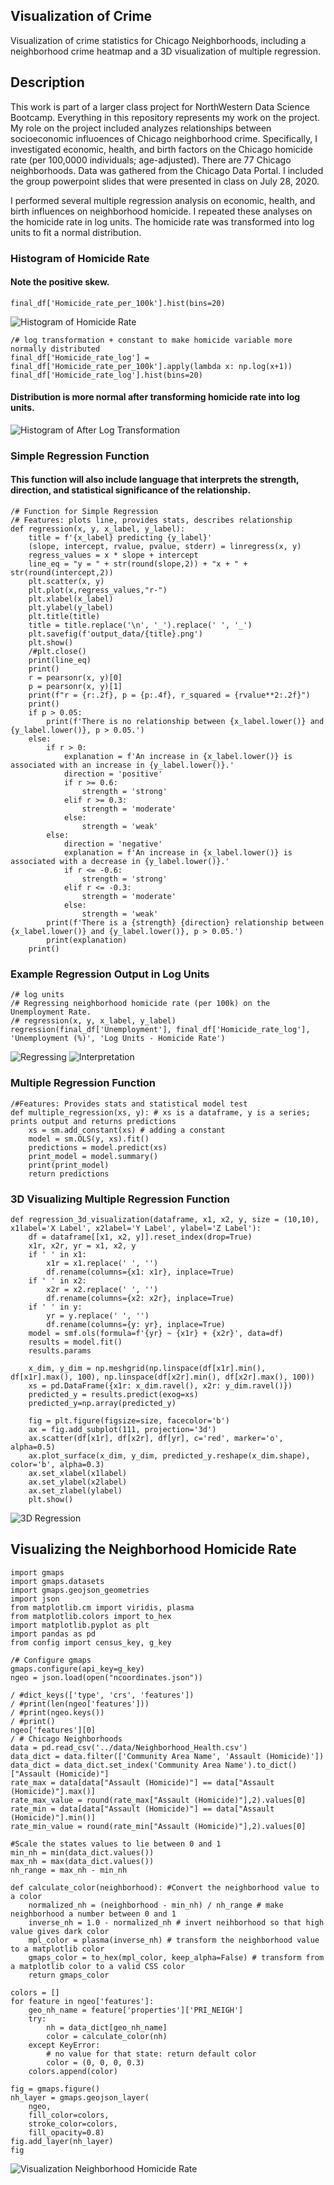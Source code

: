 ## Visualization of Crime
Visualization of crime statistics for Chicago Neighborhoods, including a neighborhood crime heatmap and a 3D visualization of multiple regression.

## Description
This work is part of a larger class project for NorthWestern Data Science Bootcamp. Everything in this repository represents my work on the project. My role on the project included analyzes relationships between socioeconomic influoences of Chicago neighborhood crime. Specifically, I investigated economic, health, and birth factors on the Chicago homicide rate (per 100,0000 individuals; age-adjusted). There are 77 Chicago neighborhoods. Data was gathered from the Chicago Data Portal. I included the group powerpoint slides that were presented in class on July 28, 2020.

I performed several multiple regression analysis on economic, health, and birth influences on neighborhood homicide. I repeated these analyses on the homicide rate in log units. The homicide rate was transformed into log units to fit a normal distribution.



### Histogram of Homicide Rate
#### Note the positive skew.
    final_df['Homicide_rate_per_100k'].hist(bins=20)
![Histogram of Homicide Rate](</Images/Homicide Rate - Histogram (Positive Skew).png>)

    /# log transformation + constant to make homicide variable more normally distributed
    final_df['Homicide_rate_log'] = final_df['Homicide_rate_per_100k'].apply(lambda x: np.log(x+1))
    final_df['Homicide_rate_log'].hist(bins=20)

#### Distribution is more normal after transforming homicide rate into log units.
![Histogram of After Log Transformation](</Images/Homicide Rate - Histogram (Log Units).png>)


### Simple Regression Function
#### This function will also include language that interprets the strength, direction, and statistical significance of the relationship.
    /# Function for Simple Regression
    /# Features: plots line, provides stats, describes relationship
    def regression(x, y, x_label, y_label):
        title = f'{x_label} predicting {y_label}'
        (slope, intercept, rvalue, pvalue, stderr) = linregress(x, y)
        regress_values = x * slope + intercept
        line_eq = "y = " + str(round(slope,2)) + "x + " + str(round(intercept,2))
        plt.scatter(x, y)
        plt.plot(x,regress_values,"r-")
        plt.xlabel(x_label)
        plt.ylabel(y_label)
        plt.title(title)
        title = title.replace('\n', '_').replace(' ', '_')
        plt.savefig(f'output_data/{title}.png')
        plt.show()
        /#plt.close()
        print(line_eq)
        print()
        r = pearsonr(x, y)[0]
        p = pearsonr(x, y)[1]
        print(f"r = {r:.2f}, p = {p:.4f}, r_squared = {rvalue**2:.2f}")
        print()
        if p > 0.05:
            print(f'There is no relationship between {x_label.lower()} and {y_label.lower()}, p > 0.05.')
        else:
            if r > 0:
                explanation = f'An increase in {x_label.lower()} is associated with an increase in {y_label.lower()}.'
                direction = 'positive'
                if r >= 0.6:
                    strength = 'strong'
                elif r >= 0.3:
                    strength = 'moderate'
                else:
                    strength = 'weak'
            else:
                direction = 'negative'
                explanation = f'An increase in {x_label.lower()} is associated with a decrease in {y_label.lower()}.'
                if r <= -0.6:
                    strength = 'strong'
                elif r <= -0.3:
                    strength = 'moderate'
                else:
                    strength = 'weak'       
            print(f'There is a {strength} {direction} relationship between {x_label.lower()} and {y_label.lower()}, p > 0.05.')
            print(explanation)
        print()

### Example Regression Output in Log Units
    /# log units
    /# Regressing neighborhood homicide rate (per 100k) on the Unemployment Rate.
    /# regression(x, y, x_label, y_label)
    regression(final_df['Unemployment'], final_df['Homicide_rate_log'], 'Unemployment (%)', 'Log Units - Homicide Rate')
    
![Regressing](</Images/Unemployment_(%)_predicting_Log_Units_Homicide_Rate.png>)
![Interpretation](</Images/Example Intepretation.PNG>)



### Multiple Regression Function
    /#Features: Provides stats and statistical model test
    def multiple_regression(xs, y): # xs is a dataframe, y is a series; prints output and returns predictions
        xs = sm.add_constant(xs) # adding a constant
        model = sm.OLS(y, xs).fit()
        predictions = model.predict(xs) 
        print_model = model.summary()
        print(print_model)
        return predictions

### 3D Visualizing Multiple Regression Function
    def regression_3d_visualization(dataframe, x1, x2, y, size = (10,10), x1label='X Label', x2label='Y Label', ylabel='Z Label'):
        df = dataframe[[x1, x2, y]].reset_index(drop=True)
        x1r, x2r, yr = x1, x2, y
        if ' ' in x1:
            x1r = x1.replace(' ', '')
            df.rename(columns={x1: x1r}, inplace=True)
        if ' ' in x2:
            x2r = x2.replace(' ', '')
            df.rename(columns={x2: x2r}, inplace=True)
        if ' ' in y:
            yr = y.replace(' ', '')
            df.rename(columns={y: yr}, inplace=True)
        model = smf.ols(formula=f'{yr} ~ {x1r} + {x2r}', data=df)
        results = model.fit()
        results.params

        x_dim, y_dim = np.meshgrid(np.linspace(df[x1r].min(), df[x1r].max(), 100), np.linspace(df[x2r].min(), df[x2r].max(), 100))
        xs = pd.DataFrame({x1r: x_dim.ravel(), x2r: y_dim.ravel()})
        predicted_y = results.predict(exog=xs)
        predicted_y=np.array(predicted_y)

        fig = plt.figure(figsize=size, facecolor='b')
        ax = fig.add_subplot(111, projection='3d')
        ax.scatter(df[x1r], df[x2r], df[yr], c='red', marker='o', alpha=0.5)
        ax.plot_surface(x_dim, y_dim, predicted_y.reshape(x_dim.shape), color='b', alpha=0.3)
        ax.set_xlabel(x1label)
        ax.set_ylabel(x2label)
        ax.set_zlabel(ylabel)
        plt.show()
 
![3D Regression](</Images/After Log Transformation - Homicide per 100k on Unemployment and TeenBirthRate View.png>)


## Visualizing the Neighborhood Homicide Rate
    import gmaps
    import gmaps.datasets
    import gmaps.geojson_geometries
    import json
    from matplotlib.cm import viridis, plasma
    from matplotlib.colors import to_hex
    import matplotlib.pyplot as plt
    import pandas as pd
    from config import census_key, g_key

    /# Configure gmaps
    gmaps.configure(api_key=g_key)
    ngeo = json.load(open("ncoordinates.json"))

    / #dict_keys(['type', 'crs', 'features'])
    / #print(len(ngeo['features']))
    / #print(ngeo.keys())
    / #print()
    ngeo['features'][0]
    / # Chicago Neighborhoods
    data = pd.read_csv('../data/Neighborhood_Health.csv')
    data_dict = data.filter(['Community Area Name', 'Assault (Homicide)'])
    data_dict = data_dict.set_index('Community Area Name').to_dict()["Assault (Homicide)"]
    rate_max = data[data["Assault (Homicide)"] == data["Assault (Homicide)"].max()]
    rate_max_value = round(rate_max["Assault (Homicide)"],2).values[0]
    rate_min = data[data["Assault (Homicide)"] == data["Assault (Homicide)"].min()]
    rate_min_value = round(rate_min["Assault (Homicide)"],2).values[0]

    #Scale the states values to lie between 0 and 1
    min_nh = min(data_dict.values())
    max_nh = max(data_dict.values())
    nh_range = max_nh - min_nh

    def calculate_color(neighborhood): #Convert the neighborhood value to a color
        normalized_nh = (neighborhood - min_nh) / nh_range # make neighborhood a number between 0 and 1
        inverse_nh = 1.0 - normalized_nh # invert neihborhood so that high value gives dark color
        mpl_color = plasma(inverse_nh) # transform the neighborhood value to a matplotlib color
        gmaps_color = to_hex(mpl_color, keep_alpha=False) # transform from a matplotlib color to a valid CSS color
        return gmaps_color

    colors = []
    for feature in ngeo['features']:
        geo_nh_name = feature['properties']['PRI_NEIGH']
        try:
            nh = data_dict[geo_nh_name]
            color = calculate_color(nh)
        except KeyError:
            # no value for that state: return default color
            color = (0, 0, 0, 0.3)
        colors.append(color)
        
    fig = gmaps.figure()
    nh_layer = gmaps.geojson_layer(
        ngeo,
        fill_color=colors,
        stroke_color=colors,
        fill_opacity=0.8)
    fig.add_layer(nh_layer)
    fig
    
 ![Visualization Neighborhood Homicide Rate](<Images/city_of_chicago_crime_map.png>)
